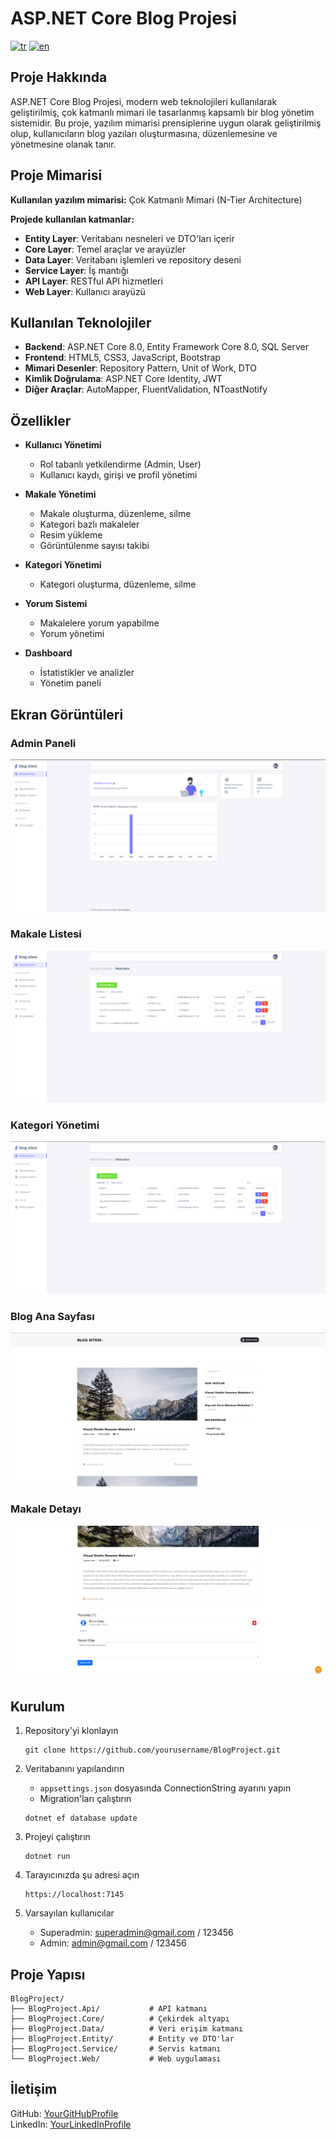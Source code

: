 # ASP.NET Core Blog Projesi

[![tr](https://img.shields.io/badge/lang-tr-red.svg)](README.md)
[![en](https://img.shields.io/badge/lang-en-blue.svg)](README.en.md)

## Proje Hakkında

ASP.NET Core Blog Projesi, modern web teknolojileri kullanılarak geliştirilmiş, çok katmanlı mimari ile tasarlanmış kapsamlı bir blog yönetim sistemidir. Bu proje, yazılım mimarisi prensiplerine uygun olarak geliştirilmiş olup, kullanıcıların blog yazıları oluşturmasına, düzenlemesine ve yönetmesine olanak tanır.

## Proje Mimarisi

**Kullanılan yazılım mimarisi:** Çok Katmanlı Mimari (N-Tier Architecture)

**Projede kullanılan katmanlar:**
- **Entity Layer**: Veritabanı nesneleri ve DTO'ları içerir
- **Core Layer**: Temel araçlar ve arayüzler
- **Data Layer**: Veritabanı işlemleri ve repository deseni
- **Service Layer**: İş mantığı
- **API Layer**: RESTful API hizmetleri
- **Web Layer**: Kullanıcı arayüzü

## Kullanılan Teknolojiler

- **Backend**: ASP.NET Core 8.0, Entity Framework Core 8.0, SQL Server
- **Frontend**: HTML5, CSS3, JavaScript, Bootstrap
- **Mimari Desenler**: Repository Pattern, Unit of Work, DTO
- **Kimlik Doğrulama**: ASP.NET Core Identity, JWT
- **Diğer Araçlar**: AutoMapper, FluentValidation, NToastNotify

## Özellikler

- **Kullanıcı Yönetimi**
  - Rol tabanlı yetkilendirme (Admin, User)
  - Kullanıcı kaydı, girişi ve profil yönetimi
  
- **Makale Yönetimi**
  - Makale oluşturma, düzenleme, silme
  - Kategori bazlı makaleler
  - Resim yükleme
  - Görüntülenme sayısı takibi
  
- **Kategori Yönetimi**
  - Kategori oluşturma, düzenleme, silme
  
- **Yorum Sistemi**
  - Makalelere yorum yapabilme
  - Yorum yönetimi
  
- **Dashboard**
  - İstatistikler ve analizler
  - Yönetim paneli

## Ekran Görüntüleri

### Admin Paneli
![Admin Dashboard](screenshots/admin-dashboard.png)

### Makale Listesi
![Articles List](screenshots/articles-list.png)

### Kategori Yönetimi
![Category Management](screenshots/category-management.png)

### Blog Ana Sayfası
![Blog Homepage](screenshots/blog-homepage.png)

### Makale Detayı
![Article Detail](screenshots/article-detail.png)

## Kurulum

1. Repository'yi klonlayın
   ```
   git clone https://github.com/yourusername/BlogProject.git
   ```

2. Veritabanını yapılandırın
   - `appsettings.json` dosyasında ConnectionString ayarını yapın
   - Migration'ları çalıştırın
   ```
   dotnet ef database update
   ```

3. Projeyi çalıştırın
   ```
   dotnet run
   ```

4. Tarayıcınızda şu adresi açın
   ```
   https://localhost:7145
   ```

5. Varsayılan kullanıcılar
   - Superadmin: superadmin@gmail.com / 123456
   - Admin: admin@gmail.com / 123456

## Proje Yapısı

```
BlogProject/
├── BlogProject.Api/           # API katmanı
├── BlogProject.Core/          # Çekirdek altyapı
├── BlogProject.Data/          # Veri erişim katmanı
├── BlogProject.Entity/        # Entity ve DTO'lar
├── BlogProject.Service/       # Servis katmanı
└── BlogProject.Web/           # Web uygulaması
```


## İletişim

GitHub: [YourGitHubProfile](https://github.com/evrengalip)  
LinkedIn: [YourLinkedInProfile](https://www.linkedin.com/in/evrengalip/)
